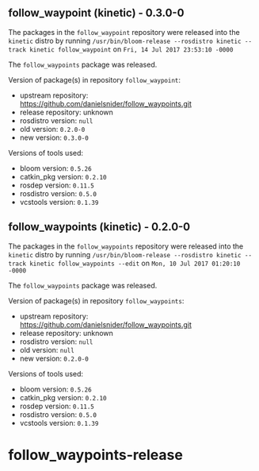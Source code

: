 ## follow_waypoint (kinetic) - 0.3.0-0

The packages in the `follow_waypoint` repository were released into the `kinetic` distro by running `/usr/bin/bloom-release --rosdistro kinetic --track kinetic follow_waypoint` on `Fri, 14 Jul 2017 23:53:10 -0000`

The `follow_waypoints` package was released.

Version of package(s) in repository `follow_waypoint`:

- upstream repository: https://github.com/danielsnider/follow_waypoints.git
- release repository: unknown
- rosdistro version: `null`
- old version: `0.2.0-0`
- new version: `0.3.0-0`

Versions of tools used:

- bloom version: `0.5.26`
- catkin_pkg version: `0.2.10`
- rosdep version: `0.11.5`
- rosdistro version: `0.5.0`
- vcstools version: `0.1.39`


## follow_waypoints (kinetic) - 0.2.0-0

The packages in the `follow_waypoints` repository were released into the `kinetic` distro by running `/usr/bin/bloom-release --rosdistro kinetic --track kinetic follow_waypoints --edit` on `Mon, 10 Jul 2017 01:20:10 -0000`

The `follow_waypoints` package was released.

Version of package(s) in repository `follow_waypoints`:

- upstream repository: https://github.com/danielsnider/follow_waypoints.git
- release repository: unknown
- rosdistro version: `null`
- old version: `null`
- new version: `0.2.0-0`

Versions of tools used:

- bloom version: `0.5.26`
- catkin_pkg version: `0.2.10`
- rosdep version: `0.11.5`
- rosdistro version: `0.5.0`
- vcstools version: `0.1.39`


# follow_waypoints-release